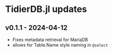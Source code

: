 # TidierDB.jl updates

## v0.1.1 - 2024-04-12
- Fixes metadata retrieval for MariaDB
- allows for Table.Name style naming in `@select`
